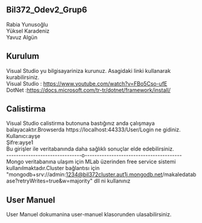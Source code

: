 ## Bil372_Odev2_Grup6
Rabia Yunusoğlu <br />
Yüksel Karadeniz <br />
Yavuz Algün <br />

## Kurulum

Visual Studio yu bilgisayariniza kurunuz. Asagidaki linki kullanarak kurabilirsiniz.<br />
Visual Studio : https://www.youtube.com/watch?v=FBo5Cso-ufE <br />
DotNet        :https://docs.microsoft.com/tr-tr/dotnet/framework/install/
## Calistirma

Visual Studio calistirma butonuna bastığınız anda çalışmaya balayacaktır.Browserda https://localhost:44333/User/Login ne gidiniz.<br />
Kullanıcı:ayşe<br />
Şifre:ayşe1<br />
Bu girişler ile veritabanında daha sağlıklı sonuçlar elde edebilirsiniz.<br />
-------------------------------o----------------------------------------<br />
Mongo veritabanına ulaşım için MLab üzerinden free service sistemi kullanılmaktadır.Cluster bağlantısı için "mongodb+srv://admin:1234@bil372cluster.aut1j.mongodb.net/makaledatabase?retryWrites=true&w=majority" dll ni kullanınız<br />

## User Manuel

User Manuel dokumanina user-manuel klasorunden ulasabilirsiniz.
